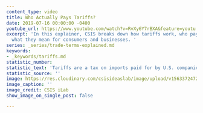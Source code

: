 ```yaml
---
content_type: video
title: Who Actually Pays Tariffs?
date: 2019-07-16 00:00:00 -0400
youtube_url: https://www.youtube.com/watch?v=RvXy6Y7rBXA&feature=youtu.be
excerpt: 'In this explainer, CSIS breaks down how tariffs work, who pays them, and
  what they mean for consumers and businesses. '
series: _series/trade-terms-explained.md
keywords:
- _keywords/tariffs.md
statistic_number: 
statistic_text: 'Tariffs are a tax on imports paid for by U.S. companies and consumers. '
statistic_source: ''
image: https://res.cloudinary.com/csisideaslab/image/upload/v1563372472/trade-guys/Capture.png
image_caption: ''
image_credit: CSIS iLab
show_image_on_single_post: false

---
```

